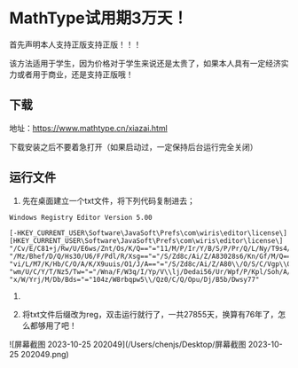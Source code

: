 # MathType试用期3万天！

首先声明本人支持正版支持正版！！！

该方法适用于学生，因为价格对于学生来说还是太贵了，如果本人具有一定经济实力或者用于商业，还是支持正版哦！

## 下载

地址：https://www.mathtype.cn/xiazai.html

下载安装之后不要着急打开（如果启动过，一定保持后台运行完全关闭）

## 运行文件

1. 先在桌面建立一个txt文件，将下列代码复制进去；

```reg
Windows Registry Editor Version 5.00
​
[-HKEY_CURRENT_USER\Software\JavaSoft\Prefs\com\wiris\editor\license\]
[HKEY_CURRENT_USER\Software\JavaSoft\Prefs\com\wiris\editor\license\]
"/Cv/E/C81+j/Rw/U/E6ws/Znt/Os/K/Q=="="11/M/P/Ir/Y/B/S/P/Pr/Q/L/Ny/T9s4/Iw=="
"/Mz/Bhef/D/Q/Hs30/U6/F/Pdl/R/Xsg=="="/S/Zd8c/Ai/Z/A83028s6/Kn/Gf/M/Q=="
"vi/L/M7/K/Hb/C/O/A/K/X9uuis/O1/J/A=="="/S/Zd8c/Ai/Z/A80\\/O/S/C/Vgp\\0/P/Q=="
"wm/U/C/Y/T/Nz5/Tw="="/Wna/F/W3q/I/Yp/V\\lj/Dedai56/Ur/Wpf/P/Kpl/Soh/A/Z/Qe\\6hit3ym\\6m5sp/B/B/Q=="
"x/W/Yrj/M/Db/Bds="="104z/W8rbqpw5\\/Qz0/C/Q/Opu/Dj/B5b/Dwsy77"
```

1. 

2. 将txt文件后缀改为reg，双击运行就行了，一共27855天，换算有76年了，怎么都够用了吧！

   

![屏幕截图 2023-10-25 202049](/Users/chenjs/Desktop/屏幕截图 2023-10-25 202049.png)

